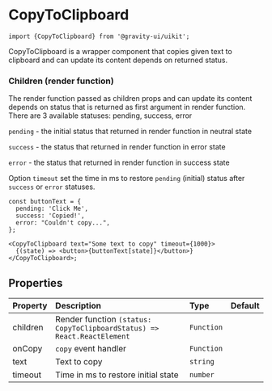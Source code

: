 <!--GITHUB_BLOCK-->

# CopyToClipboard

<!--/GITHUB_BLOCK-->

```tsx
import {CopyToClipboard} from '@gravity-ui/uikit';
```

CopyToClipboard is a wrapper component that copies given text to clipboard and can update its content depends on returned status.

### Children (render function)

The render function passed as children props and can update its content depends on status that is returned as first argument in render function.
There are 3 available statuses: pending, success, error

`pending` - the initial status that returned in render function in neutral state

`success` - the status that returned in render function in error state

`error` - the status that returned in render function in success state

Option `timeout` set the time in ms to restore `pending` (initial) status after `success` or `error` statuses.

<!--LANDING_BLOCK

<ExampleBlock
    code={`
        const buttonText = {
            pending: 'Click Me',
            success: 'Copied!',
            error: "Couldn't copy...",
        };

        return (
            <CopyToClipboard timeout={500} text="Some text to copy" timeout={1000}>
                {(state) => <Button view="normal" size="l">{buttonText[state]}</Button>}
            </CopyToClipboard>
        );
`}>
    {() => {
        const buttonText = {
            pending: 'Click Me',
            success: 'Copied!',
            error: "Couldn't copy...",
        };

        return (
            <UIKit.CopyToClipboard text="Some text to copy" timeout={1000}>
                {(state) => <UIKit.Button view="normal" size="l">state</UIKit.Button>}
            </UIKit.CopyToClipboard>
        );
    }}
</ExampleBlock>

LANDING_BLOCK-->

<!--GITHUB_BLOCK-->

```tsx
const buttonText = {
  pending: 'Click Me',
  success: 'Copied!',
  error: "Couldn't copy...",
};

<CopyToClipboard text="Some text to copy" timeout={1000}>
  {(state) => <button>{buttonText[state]}</button>}
</CopyToClipboard>;
```

<!--/GITHUB_BLOCK-->

## Properties

| Property | Description                                                             | Type       | Default |
| :------- | :---------------------------------------------------------------------- | :--------- | :------ |
| children | Render function `(status: CopyToClipboardStatus) => React.ReactElement` | `Function` |         |
| onCopy   | `copy` event handler                                                    | `Function` |         |
| text     | Text to copy                                                            | `string`   |         |
| timeout  | Time in ms to restore initial state                                     | `number`   |         |
